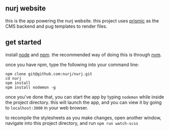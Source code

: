 ## nurj website

this is the app powering the nurj website. this project uses [prismic](https://prismic.io) as the CMS backend and pug templates to render files.

## get started
install [node](https://nodejs.org/en/) and [npm](https://www.npmjs.com/). the recommended way of doing this is through [nvm](https://github.com/creationix/nvm).

once you have npm, type the following into your command line:
```
npm clone git@github.com:nurj/nurj.git
cd nurj
npm install
npm install nodemon -g
```

once you've done that, you can start the app by typing `nodemon` while inside the project directory. this will launch the app, and you can view it by going to `localhost:3000` in your web browser.

to recompile the stylesheets as you make changes, open another window, navigate into this project directory, and run `npm run watch-scss`
